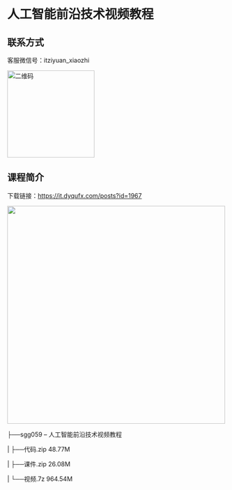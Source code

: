 # 人工智能前沿技术视频教程

## 联系方式

客服微信号：itziyuan_xiaozhi

<img src="https://ziyuanyun.oss-cn-guangzhou.aliyuncs.com/common/20240614073449/666b82192834a.jpg" width="200" height="200" alt="二维码">

## 课程简介

下载链接：https://it.dyqufx.com/posts?id=1967

<img src="https://ziyuanyun.oss-cn-guangzhou.aliyuncs.com/yun/20240515183616/664490205d6bf.jpg" width="500" alt="">

  ├──sgg059 &#8211; 人工智能前沿技术视频教程

 | ├──代码.zip 48.77M

 | ├──课件.zip 26.08M

 | └──视频.7z 964.54M

  
